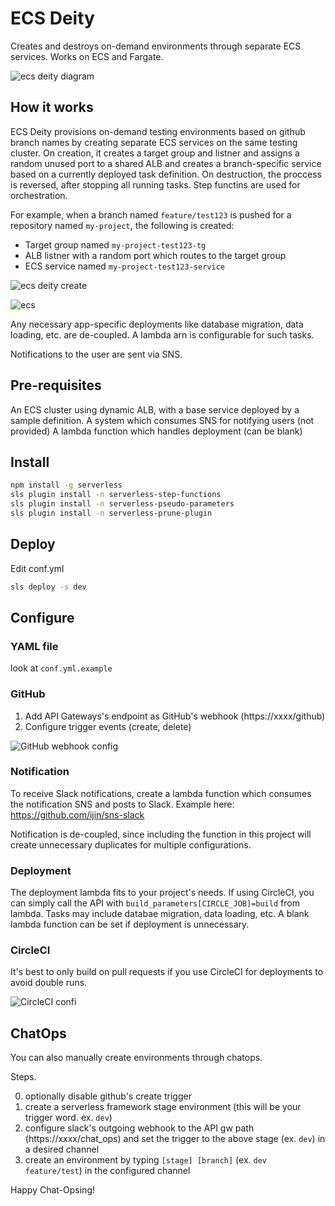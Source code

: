 # ECS Deity

Creates and destroys on-demand environments through separate ECS services. Works on ECS and Fargate.

![ecs deity diagram](https://lh3.googleusercontent.com/9eXmgANkPMjNl7UeWqcwuP4M5-xuGnhyWxSNfUagJWniwnnpxv4I-owKDQld-nJx8pI5joskjsRgEnihSrcLP6r44OLS1N0oAwsD0SnqKINu98zhAKQ668e8N6jvO8gZ-A_RXyCJPA=w824-h367-no)

## How it works

ECS Deity provisions on-demand testing environments based on github branch names by creating separate ECS services on the same testing cluster. On creation, it creates a target group and listner and assigns a random unused port to a shared ALB and creates a branch-specific service based on a currently deployed task definition. On destruction, the proccess is reversed, after stopping all running tasks. Step functins are used for orchestration.

For example, when a branch named `feature/test123` is pushed for a repository named `my-project`, the following is created:

- Target group named `my-project-test123-tg` 
- ALB listner with a random port which routes to the target group
- ECS service named `my-project-test123-service`

![ecs deity create](https://lh3.googleusercontent.com/FdRvgy-OwOnIN0ouQWsNV-JeiBURfOujH49arMUpqkCZZTBnYRcpUTuO1xwc4fvHQqCcgzDpyWIe-yUkMh55_GUGMJaotRqhjdj7QfVi7dBv4UyJOF9A4WCggIlouYDDtCxHujluaw=w600-h346-no)

![ecs](https://lh3.googleusercontent.com/-hZbYCR6GRHWGdTW0xVWrU3NDFhC0N_ssnlkDK9xVX0Vg4zzEZ71VH5JkqS5a_-MsM1DAqpc5ZmeAOIstyxanph4lj8KirUByprjXlN2V0VKfqYLcg42Vb1-lyd3MoBRv5NVsgnozw=w589-h359-no)

Any necessary app-specific deployments like database migration, data loading, etc. are de-coupled. A lambda arn is configurable for such tasks.

Notifications to the user are sent via SNS. 

## Pre-requisites

An ECS cluster using dynamic ALB, with a base service deployed by a sample definition.
A system which consumes SNS for notifying users (not provided)
A lambda function which handles deployment (can be blank)

## Install

```bash
npm install -g serverless
sls plugin install -n serverless-step-functions
sls plugin install -n serverless-pseudo-parameters
sls plugin install -n serverless-prune-plugin
```

## Deploy

Edit conf.yml

```bash
sls deploy -s dev
```

## Configure

### YAML file

look at `conf.yml.example`

### GitHub

1. Add API Gateways's endpoint as GitHub's webhook (https://xxxx/github)
2. Configure trigger events (create, delete)

![GitHub webhook config](https://lh3.googleusercontent.com/ZRyW_XGsRLFHgS3cTA8gzNQdqRMH3PBGt4G1qfCHshTYgNQR_4ZO_I5mINBfP7saKQwcJ-bfpJzbOQiPCKbrhUU8s-JPVNF8dmgcI3aR8RVCgB5aoaS2ye1RJEcI0afBWY0uzdf2Bw=w509-h164-no)

### Notification

To receive Slack notifications, create a lambda function which consumes the notification SNS and posts to Slack. Example here:
https://github.com/ijin/sns-slack

Notification is de-coupled, since including the function in this project will create unnecessary duplicates for multiple configurations.

### Deployment

The deployment lambda fits to your project's needs. If using CircleCI, you can simply call the API with `build_parameters[CIRCLE_JOB]=build` from lambda. Tasks may include databae migration, data loading, etc. A blank lambda function can be set if deployment is unnecessary.

### CircleCI

It's best to only build on pull requests if you use CircleCI for deployments to avoid double runs.

![CircleCI confi](https://lh3.googleusercontent.com/vjkdZudv3amafajN7aDLPHR1YjIRLRzlHsgxMY_p433u897T43hc4SMBi7B37Wq6GBFRexNyAtpzZogGvCdhif1YiqJq3aYyw-WNXo7svMINbdiL5iVZSeEADAt9ALM75u7Asy7qxw=w700-h144-no)

## ChatOps

You can also manually create environments through chatops.

Steps.

0. optionally disable github's create trigger
1. create a serverless framework stage environment (this will be your trigger word. ex. `dev`)
2. configure slack's outgoing webhook to the API gw path (https://xxxx/chat_ops) and set the trigger to the above stage (ex. `dev`) in a desired channel
3. create an environment by typing `[stage] [branch]` (ex. `dev feature/test`) in the configured channel

Happy Chat-Opsing!
